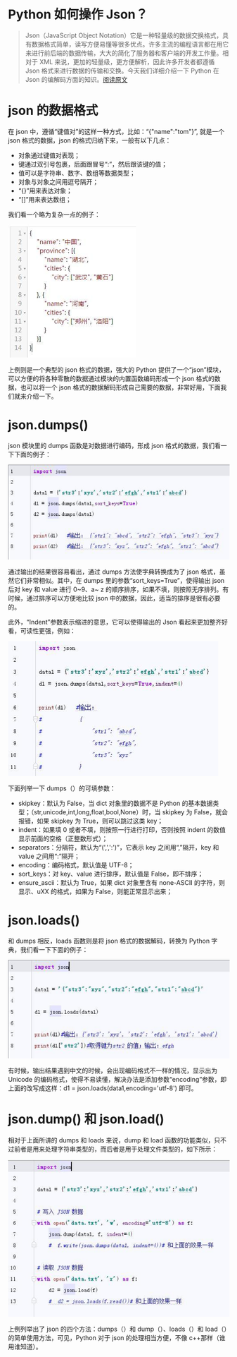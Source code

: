 # Python 如何操作 Json？


> Json（JavaScript Object Notation）它是一种轻量级的数据交换格式，具有数据格式简单，读写方便易懂等很多优点。许多主流的编程语言都在用它来进行前后端的数据传输，大大的简化了服务器和客户端的开发工作量。相对于 XML 来说，更加的轻量级，更方便解析，因此许多开发者都遵循 Json 格式来进行数据的传输和交换。今天我们详细介绍一下 Python 在 Json 的编解码方面的知识。[阅读原文](https://baijiahao.baidu.com/s?id=1608659655547720220&wfr=spider&for=pc)

<!--more-->

# json 的数据格式
在 json 中，遵循“键值对”的这样一种方式，比如：“{"name":"tom"}”, 就是一个 json 格式的数据，json 的格式归纳下来，一般有以下几点：

- 对象通过键值对表现；
- 键通过双引号包裹，后面跟冒号“:”，然后跟该键的值；
- 值可以是字符串、数字、数组等数据类型；
- 对象与对象之间用逗号隔开；
- “{}”用来表达对象；
- “[]”用来表达数组；

我们看一个略为复杂一点的例子：

![](images/2.jpg)

上例则是一个典型的 json 格式的数据，强大的 Python 提供了一个“json”模块，可以方便的将各种零散的数据通过模块的内置函数编码形成一个 json 格式的数据，也可以将一个 json 格式的数据解码形成自己需要的数据，非常好用，下面我们就来介绍一下。

# json.dumps()
json 模块里的 dumps 函数是对数据进行编码，形成 json 格式的数据，我们看一下下面的例子：

![](images/3.jpg)

通过输出的结果很容易看出，通过 dumps 方法使字典转换成为了 json 格式，虽然它们非常相似。其中，在 dumps 里的参数“sort_keys=True”，使得输出 json 后对 key 和 value 进行 0~9、a~  z 的顺序排序，如果不填，则按照无序排列。有时候，通过排序可以方便地比较 json 中的数据，因此，适当的排序是很有必要的。

此外，“Indent”参数表示缩进的意思，它可以使得输出的 Json 看起来更加整齐好看，可读性更强，例如：

![](images/4.jpg)

下面列举一下 dumps（）的可填参数：

- skipkey：默认为 False，当 dict 对象里的数据不是 Python 的基本数据类型；（str,unicode,int,long,float,bool,None）时，当 skipkey 为 False，就会报错，如果 skipkey 为 True，则可以跳过这类 key；
- indent：如果填 0 或者不填，则按照一行进行打印，否则按照 indent 的数值显示前面的空格（正整数形式）；
- separators：分隔符，默认为“(',',':')”，它表示 key 之间用“,”隔开，key 和 value 之间用“:”隔开；
- encoding：编码格式，默认值是 UTF-8；
- sort_keys：对 key、value 进行排序，默认值是 False，即不排序；
- ensure_ascii：默认为 True，如果 dict 对象里含有 none-ASCII 的字符，则显示、uXX 的格式，如果为 False，则能正常显示出来；

# json.loads()
和 dumps 相反，loads 函数则是将 json 格式的数据解码，转换为 Python 字典，我们看一下下面的例子：

![](images/5.jpg)

有时候，输出结果遇到中文的时候，会出现编码格式不一样的情况，显示出为 Unicode 的编码格式，使得不易读懂，解决办法是添加参数“encoding”参数，即上面的改写成这样：d1 = json.loads(data1,encoding='utf-8') 即可。

# json.dump() 和 json.load()
相对于上面所讲的 dumps 和 loads 来说，dump 和 load 函数的功能类似，只不过前者是用来处理字符串类型的，而后者是用于处理文件类型的，如下所示：

![](images/6.jpg)

上例列举出了 json 的四个方法：dumps（）和 dump（）、loads（）和 load（）的简单使用方法，可见，Python 对于 json 的处理相当方便，不像 c++那样（谁用谁知道）。
